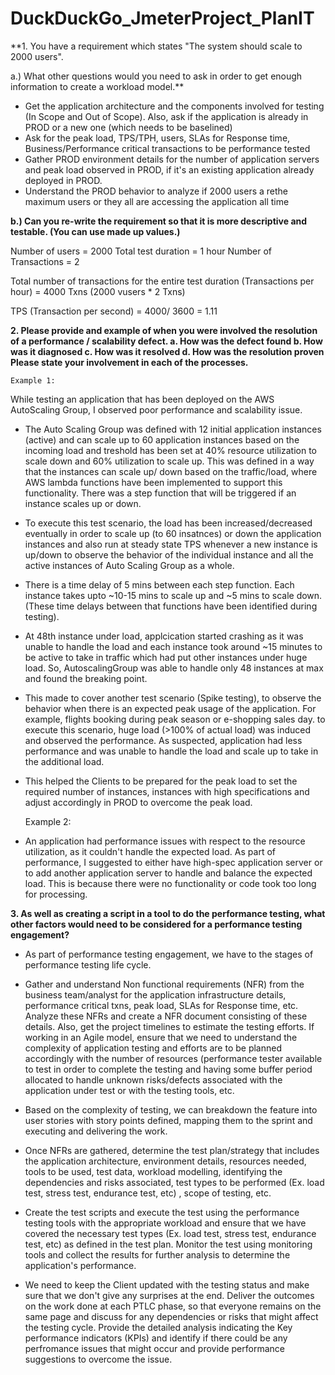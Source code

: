 # DuckDuckGo_JmeterProject_PlanIT

**1. You have a requirement which states
"The system should scale to 2000 users".

a.) What other questions would you need to ask in order to get enough information to create
a workload model.**

- Get the application architecture and the components involved for testing (In Scope and Out of Scope). Also, ask if the application is already in PROD or a new one (which needs to be baselined)
- Ask for the peak load, TPS/TPH, users, SLAs for Response time, Business/Performance critical transactions to be performance tested
- Gather PROD environment details  for the number of application servers and peak load observed in PROD, if it's an existing application already deployed in PROD.
- Understand the PROD behavior to analyze if 2000 users a rethe maximum users or they all are accessing the application all time 
		
**b.) Can you re-write the requirement so that it is more descriptive and testable. (You can use
made up values.)**

Number of users = 2000
Total test duration = 1 hour
Number of Transactions = 2

Total number of transactions for the entire test duration (Transactions per hour) = 4000 Txns (2000 vusers * 2 Txns)

TPS (Transaction per second) = 4000/ 3600 = 1.11 

**2. Please provide and example of when you were involved the resolution of a
performance / scalability defect.
a. How was the defect found
b. How was it diagnosed
c. How was it resolved
d. How was the resolution proven
Please state your involvement in each of the processes.**

	Example 1:

While testing an application that has been deployed on the AWS AutoScaling Group, I observed poor performance and scalability issue.

- The Auto Scaling Group was defined with 12 initial application instances (active) and can scale up to 60 application instances based on the incoming load and treshold has been set at 40% resource utilization to scale down and 60% utilization to scale up. This was defined in a way that the instances can scale up/ down based on the traffic/load, where AWS lambda functions have been implemented to support this functionality. There was a step function that will be triggered if an instance scales up or down.

- To execute this test scenario, the load has been increased/decreased eventually in order to scale up (to 60 insatnces) or down the application instances and also run at steady state TPS whenever a new instance is up/down to observe the behavior of the individual instance and all the active instances of Auto Scaling Group as a whole.

- There is a time delay of 5 mins between each step function. Each instance takes upto ~10-15 mins to scale up and ~5 mins to scale down. (These time delays between that functions have been identified during testing). 

- At 48th instance under load, applcication started crashing as it was unable to handle the load and each instance took around ~15 minutes to be active to take in traffic which had put other instances under huge load. So, AutoscalingGroup was able to handle only 48 instances at max and found the breaking point. 

- This made to cover another test scenario (Spike testing), to observe the behavior when there is an expected peak usage of the application. For example, flights booking during peak season or e-shopping sales day. to execute this scenario, huge load (>100% of actual load) was induced and observed the performance. As suspected, application had less performance and was unable to handle the load and scale up to take in the additional load. 

- This helped the Clients to be prepared for the peak load to set the required number of instances, instances with high specifications and adjust accordingly in PROD to overcome the peak load.

	Example 2:

- An application had performance issues with respect to the resource utilization, as it couldn't handle the expected load. As part of performance, I suggested to either have high-spec application server or to add another application server to handle and balance the expected load. This is because there were no functionality or code took too long for processing.


**3. As well as creating a script in a tool to do the performance testing, what other factors would
need to be considered for a performance testing engagement?**

- As part of performance testing engagement, we have to the stages of performance testing life cycle. 

- Gather and understand Non functional requirements (NFR) from the business team/analyst for the application infrastructure details, performance critical txns, peak load, SLAs for Response time, etc. Analyze these NFRs and create a NFR document consisting of these details. Also, get the project timelines to estimate the testing efforts. If working in an Agile model, ensure that we need to understand the complexity of application testing and efforts are to be planned accordingly with the number of resources (performance tester available to test in order to complete the testing and having some buffer period allocated to handle unknown risks/defects associated with the application under test or with the testing tools, etc. 
	
- Based on the complexity of testing, we can breakdown the feature into user stories with story points defined, mapping them to the sprint and executing and delivering the work.
	
- Once NFRs are gathered, determine the test plan/strategy that includes the application architecture, environment details, resources needed, tools to be used, test data, workload modelling, identifying the dependencies and risks associated, test types to be performed (Ex. load test, stress test, endurance test, etc) , scope of testing, etc.

- Create the test scripts and execute the test using the performance testing tools with the appropriate workload and ensure that we have covered the necessary test types (Ex. load test, stress test, endurance test, etc) as defined in the test plan. Monitor the test using monitoring tools and collect the results for further analysis to determine the application's performance.

- We need to keep the Client updated with the testing status and make sure that we don't give any surprises at the end. Deliver the outcomes on the work done at each PTLC phase, so that everyone remains on the same page and discuss	for any dependencies or risks that might affect the testing cycle. Provide the detailed analysis indicating the Key performance indicators (KPIs) and identify if there could be any perfromance issues that might occur and provide performance suggestions to overcome the issue.

 







